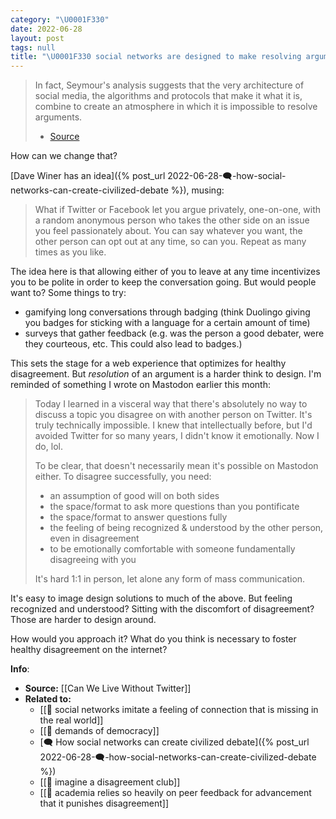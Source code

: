 ```yaml
---
category: "\U0001F330"
date: 2022-06-28
layout: post
tags: null
title: "\U0001F330 social networks are designed to make resolving arguments impossible"
---
```


> In fact, Seymour's analysis suggests that the very architecture of social media, the algorithms and protocols that make it what it is, combine to create an atmosphere in which it is impossible to resolve arguments.
> - [Source](https://www.thenation.com/article/culture/richard-seymour-twittering-machine/)

How can we change that?

[Dave Winer has an idea]({% post_url 2022-06-28-🗨️-how-social-networks-can-create-civilized-debate %}), musing:
> What if Twitter or Facebook let you argue privately, one-on-one, with a random anonymous person who takes the other side on an issue you feel passionately about. You can say whatever you want, the other person can opt out at any time, so can you. Repeat as many times as you like.

The idea here is that allowing either of you to leave at any time incentivizes you to be polite in order to keep the conversation going. But would people want to? Some things to try:
- gamifying long conversations through badging (think Duolingo giving you badges for sticking with a language for a certain amount of time)
- surveys that gather feedback (e.g. was the person a good debater, were they courteous, etc. This could also lead to badges.)

This sets the stage for a web experience that optimizes for healthy disagreement. But _resolution_ of an argument is a harder think to design. I'm reminded of something I wrote on Mastodon earlier this month:

> Today I learned in a visceral way that there's absolutely no way to discuss a topic you disagree on with another person on Twitter. It's truly technically impossible. I knew that intellectually before, but I'd avoided Twitter for so many years, I didn't know it emotionally. Now I do, lol.
> 
> To be clear, that doesn't necessarily mean it's possible on Mastodon either. To disagree successfully, you need:
> - an assumption of good will on both sides
> - the space/format to ask more questions than you pontificate
> - the space/format to answer questions fully
> - the feeling of being recognized & understood by the other person, even in disagreement
> - to be emotionally comfortable with someone fundamentally disagreeing with you
> 
> It's hard 1:1 in person, let alone any form of mass communication.

It's easy to image design solutions to much of the above. But feeling recognized and understood? Sitting with the discomfort of disagreement? Those are harder to design around.

How would you approach it? What do you think is necessary to foster healthy disagreement on the internet?

**Info**:
- **Source:** [[Can We Live Without Twitter]]
- **Related to:**
	- [[🌰 social networks imitate a feeling of connection that is missing in the real world]]
	- [[🌰 demands of democracy]]
	- [🗨️ How social networks can create civilized debate]({% post_url 2022-06-28-🗨️-how-social-networks-can-create-civilized-debate %})
	- [[🌰 imagine a disagreement club]]
	- [[🌰 academia relies so heavily on peer feedback for advancement that it punishes disagreement]]